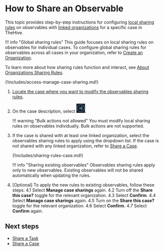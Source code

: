 # How to Share an Observable

This topic provides step-by-step instructions for configuring [local sharing rules](../../../administration/organizations/about-organizations-sharing-rules.md#local-sharing-rules) on observables with [linked organizations](../../../administration/organizations/link-an-organization.md) for a specific case in TheHive.

!!! info "Global sharing rules"
This guide focuses on local sharing rules on observables for individual cases. To configure global sharing rules for observables across all cases in your organization, refer to [Create an Organization](../../../administration/organizations/create-an-organization.md).

To learn more about how sharing rules function and interact, see [About Organizations Sharing Rules](../../../administration/organizations/about-organizations-sharing-rules.md).

{!includes/access-manage-case-sharing.md!}

1. [Locate the case where you want to modify the observables sharing rules](../../analyst-corner/cases/search-for-cases/find-a-case.md).

2. On the case description, select ![Sharing button](../../../images/user-guides/analyst-corner/cases/sharing-button.png).

    !!! warning "Bulk actions not allowed"
        You must modify local sharing rules on observables individually. Bulk actions are not supported.

3. If the case is shared with at least one linked organization, select the observables sharing rules to apply using the dropdown list. If the case is not shared with any linked organization, refer to [Share a Case](share-a-case.md).

    {!includes/sharing-rules-case.md!}

    !!! info "Sharing existing observables"
    Observables sharing rules apply only to new observables. Existing observables will not be shared automatically when updating the rules.

4. [Optional] To apply the new rules to existing observables, follow these steps:
    4.1 Select **Manage case sharings** again.
    4.2 Turn off the **Share this case?** toggle for the relevant organization.
    4.3 Select **Confirm**.
    4.4 Select **Manage case sharings** again.
    4.5 Turn on the **Share this case?** toggle for the relevant organization.
    4.6 Select **Confirm**.
    4.7 Select **Confirm** again.

## Next steps

* [Share a Task](../tasks/share-a-task.md)
* [Share a Case](share-a-case.md)